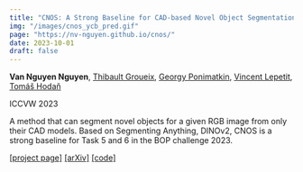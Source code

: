 ```yaml
---
title: "CNOS: A Strong Baseline for CAD-based Novel Object Segmentation"
img: "/images/cnos_ycb_pred.gif"
page: "https://nv-nguyen.github.io/cnos/"
date: 2023-10-01
draft: false
---
```

**Van Nguyen Nguyen**, [Thibault Groueix](http://imagine.enpc.fr/~groueixt/), [Georgy Ponimatkin](https://ponimatkin.github.io/), [Vincent Lepetit](https://vincentlepetit.github.io/), [Tomáš Hodaň](https://thodan.github.io/)

ICCVW 2023 
 
A method that can segment novel objects for a given RGB image from only their CAD models. Based on Segmenting Anything, DINOv2, CNOS is a strong baseline for Task 5 and 6 in the BOP challenge 2023.

[[project page]](https://nv-nguyen.github.io/cnos/)   [[arXiv]](https://arxiv.org/abs/2307.11067)   [[code]](https://github.com/nv-nguyen/cnos)